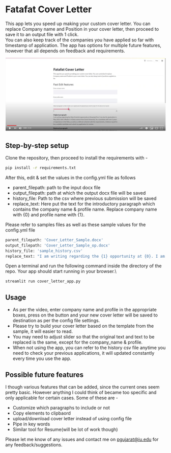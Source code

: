 # Fatafat Cover Letter
This app lets you speed up making your custom cover letter. You can  replace Company name and Position in your cover letter, then proceed to save it to an output file with 1 click.\
You can also keep track of the companies you have applied so far with timestamp of application.
The app has options for multiple future features, however that all depends on feedback and requirements.

<div align="center">
  <a href="https://www.youtube.com/watch?v=-io-9ec6zdU&"><img src="https://github.com/pranavdg1997/fatafat-cover-letter/blob/main/screenshot.JPG" alt="IMAGE ALT TEXT"></a>
</div>

## Step-by-step setup
Clone the repository, then proceed to install the requirements with - 
```sh
pip install -r requirements.txt
```
After this, edit & set the values in  the config.yml file as follows
- parent_filepath: path to the input docx file
- output_filepath: path at which the output docx file will be saved
- history_file: Path to the csv where previous submission will be saved
- replace_text: Here put the text for the introductory paragraph which contains the company name & profile name. Replace company name with {0} and profile name with {1}. 

Please refer to samples files as well as these sample values for the config.yml file
```sh
parent_filepath: 'Cover_Letter_Sample.docx'
output_filepath: 'Cover_Letter_Sample_op.docx'
history_file: 'sample_history.csv'
replace_text: "I am writing regarding the {1} opportunity at {0}. I am due for graduation in May 2021 with a Master's in Data science from XYZ University. As a candidate with over 2 years of experience in the field, as well as a skill-set coherent with the requirements, I believe myself to be a suitable candidate and submit my application for review."
```
Open a terminal and run the following command inside the directory of the repo. Your app should start running in your browser.\
```sh
streamlit run cover_letter_app.py
```
## Usage
 - As per the video, enter company name and profile in the appropriate boxes, press on the button and your new cover letter will be saved to destination as per the config file settings.
 - Please try to build your cover letter based on the template from the sample, it will easier to read.
 - You may need to adjust slider so that the original text and text to be replaced is the same, except for the company_name & profile.
 - When not using the app, you can refer to the history csv file anytime you need to check your previous applications, it will updated constantly every time you use the app.

## Possible future features
I though various features that can be added, since the current ones seem pretty basic. However anything I could think of became too specific and only applicable for certain cases. Some of these are - 
 - Customize which paragraphs to include or not
 - Copy elements to clipbaord
 - upload/download cover letter instead of using config file
 - Pipe in key words
 - Similar tool for Resume(will be lot of work though)

Please let me know of any issues and contact me on pgujarat@iu.edu for any feedback/suggestions.

